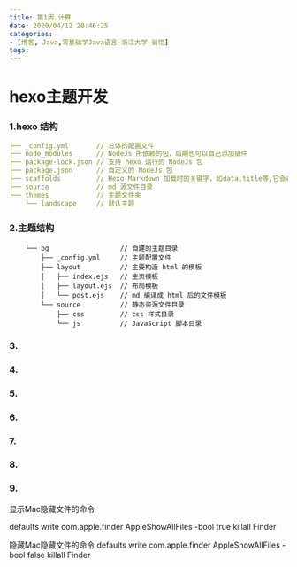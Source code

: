 ```yaml
---
title: 第1周 计算
date: 2020/04/12 20:46:25
categories:
- [博客, Java,零基础学Java语言-浙江大学-翁恺]
tags:
---
```



# hexo主题开发

### 1.hexo 结构

```yaml
├── _config.yml       // 总体的配置文件
├── node_modules      // NodeJs 所依赖的包，后期也可以自己添加插件
├── package-lock.json // 支持 hexo 运行的 NodeJs 包
├── package.json      // 自定义的 NodeJs 包
├── scaffolds         // Hexo Markdown 加载时的关键字，如data,title等,它会在启动的时候默认加载
├── source            // md 源文件目录
└── themes            // 主题文件夹
    └── landscape     // 默认主题     
```



### 2.主题结构

```
    └── bg	                // 自建的主题目录
        ├── _config.yml     // 主题配置文件
        ├── layout          // 主要构造 html 的模板
        │   ├── index.ejs   // 主页模板
        │   ├── layout.ejs  // 布局模板
        │   └── post.ejs    // md 编译成 html 后的文件模板
        └── source          // 静态资源文件目录
            ├── css         // css 样式目录
            └── js          // JavaScript 脚本目录
```



### 3.

### 4.

### 5.

### 6.

### 7.

### 8.

### 9.
显示Mac隐藏文件的命令

defaults write com.apple.finder AppleShowAllFiles -bool true
killall Finder

隐藏Mac隐藏文件的命令
defaults write com.apple.finder AppleShowAllFiles -bool false
killall Finder